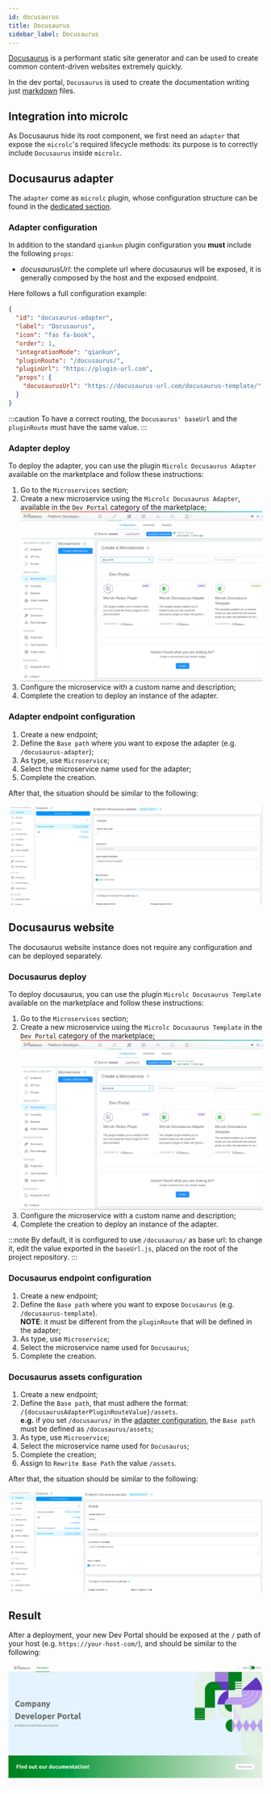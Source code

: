 ```yaml
---
id: docusaurus
title: Docusaurus
sidebar_label: Docusaurus
---
```


[Docusaurus](https://docusaurus.io/) is a performant static site generator and can be used to create common
content-driven websites extremely quickly.

In the dev portal, `Docusaurus` is used to create the documentation writing just [markdown](https://guides.github.com/features/mastering-markdown/) files.

## Integration into microlc

As Docusaurus hide its root component, we first need an `adapter` that expose the `microlc`'s required lifecycle methods:
its purpose is to correctly include `Docusaurus` inside `microlc`.

## Docusaurus adapter

The `adapter` come as `microlc` plugin, whose configuration structure can be found in the
[dedicated section](../business_suite/microlc/core_configuration.md#plugins).

### Adapter configuration

In addition to the standard `qiankun` plugin configuration you **must** include the following `props`:

- _docusaurusUrl_: the complete url where docusaurus will be exposed, it is generally composed by the host and the exposed endpoint.

Here follows a full configuration example:

```json {10}
{
  "id": "docusaurus-adapter",
  "label": "Docusaurus",
  "icon": "fas fa-book",
  "order": 1,
  "integrationMode": "qiankun",
  "pluginRoute": "/docusaurus/",
  "pluginUrl": "https://plugin-url.com",
  "props": {
    "docusaurusUrl": "https://docusaurus-url.com/docusaurus-template/"
  }
}
```

:::caution
To have a correct routing, the `Docusaurus' baseUrl` and the `pluginRoute` must have the same value.
:::

### Adapter deploy

To deploy the adapter, you can use the plugin `Microlc Docusaurus Adapter` available on the marketplace and follow these instructions:

1. Go to the `Microservices` section;
2. Create a new microservice using the `Microlc Docusaurus Adapter`, available in the `Dev Portal` category of the marketplace;
   ![Docusaurus Adapter](img/docusaurus_adapter_marketplace.png)
3. Configure the microservice with a custom name and description;
4. Complete the creation to deploy an instance of the adapter.

### Adapter endpoint configuration

1. Create a new endpoint;
2. Define the `Base path` where you want to expose the adapter (e.g. `/docusaurus-adapter`);
3. As type, use `Microservice`;
4. Select the microservice name used for the adapter;
5. Complete the creation.

After that, the situation should be similar to the following:

![Adapter configured](./img/docusaurus_adapter_config.png)

## Docusaurus website

The docusaurus website instance does not require any configuration and can be deployed separately.

### Docusaurus deploy

To deploy docusaurus, you can use the plugin `Microlc Docusaurus Template` available on the marketplace and follow these instructions:

1. Go to the `Microservices` section;
2. Create a new microservice using the `Microlc Docusaurus Template` in the `Dev Portal` category of the marketplace;
   ![Docusaurus Template](img/docusaurus_adapter_marketplace.png)
3. Configure the microservice with a custom name and description;
4. Complete the creation to deploy an instance of the adapter.

:::note
By default, it is configured to use `/docusaurus/` as base url:
to change it, edit the value exported in the `baseUrl.js`, placed on the root of the project repository.
:::

### Docusaurus endpoint configuration

1. Create a new endpoint;
2. Define the `Base path` where you want to expose `Docusaurus` (e.g. `/docusaurus-template`).  
   **NOTE**: it must be different from the `pluginRoute` that will be defined in the adapter;
3. As type, use `Microservice`;
4. Select the microservice name used for `Docusaurus`;
5. Complete the creation.

### Docusaurus assets configuration

1. Create a new endpoint;
2. Define the `Base path`, that must adhere the format: `/{docusaurusAdapterPluginRouteValue}/assets`.  
   **e.g.** if you set `/docusaurus/` in the [adapter configuration](docusaurus.md#docusaurus-adapter), 
   the `Base path` must be defined as `/docusaurus/assets`;
3. As type, use `Microservice`;
4. Select the microservice name used for `Docusaurus`;
5. Complete the creation;
6. Assign to `Rewrite Base Path` the value `/assets`.

After that, the situation should be similar to the following:

![Adapter configured](./img/docusaurus_final_config.png)

## Result

After a deployment, your new Dev Portal should be exposed at the `/` path of your host (e.g. `https://your-host-com/`), 
and should be similar to the following:

![Docusaurus Example](./img/docusaurus_example.png)
